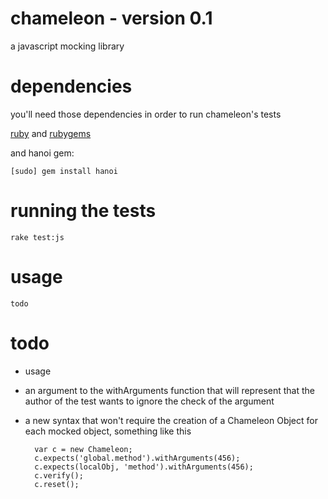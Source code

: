 # chameleon - version 0.1
a javascript mocking library

# dependencies
you'll need those dependencies in order to run chameleon's tests

[ruby](http://ruby-lang.org/) and [rubygems](http://rubygems.org/)

and hanoi gem:

    [sudo] gem install hanoi

# running the tests

    rake test:js

# usage

    todo

# todo

* usage
* an argument to the withArguments function that will represent that the author of the test wants to ignore the check of the argument
* a new syntax that won't require the creation of a Chameleon Object for each mocked object, something like this
        
        var c = new Chameleon;
        c.expects('global.method').withArguments(456);
        c.expects(localObj, 'method').withArguments(456);
        c.verify();
        c.reset();